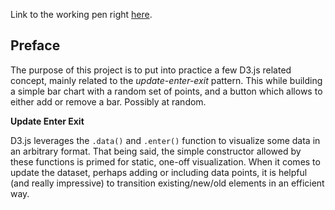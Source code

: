 Link to the working pen right [here](https://codepen.io/borntofrappe/full/dqbeBa/).

## Preface

The purpose of this project is to put into practice a few D3.js related concept, mainly related to the _update-enter-exit_ pattern. This while building a simple bar chart with a random set of points, and a button which allows to either add or remove a bar. Possibly at random.

**Update Enter Exit**

D3.js leverages the `.data()` and `.enter()` function to visualize some data in an arbitrary format. That being said, the simple constructor allowed by these functions is primed for static, one-off visualization. When it comes to update the dataset, perhaps adding or including data points, it is helpful (and really impressive) to transition existing/new/old elements in an efficient way.

